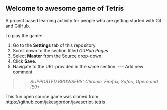 ## Welcome to awesome game of Tetris

A project based learning activity for people who are getting started with Git and GitHub.

To play the game:
1. Go to the **Settings** tab of this repository.
1. Scroll down to the section titled _GitHub Pages_
1. Select **Master** from the Source drop-down.
1. Click **Save**.
1. Navigate to the URL provided in the same section. --- Add new comment

>> _*SUPPORTED BROWSERS*: Chrome, Firefox, Safari, Opera and IE9+_

This fun open source game was cloned from: https://github.com/jakesgordon/javascript-tetris
